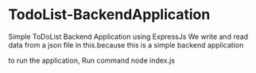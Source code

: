 # TodoList-BackendApplication
Simple ToDoList Backend Application using ExpressJs
We write and read data from a json file in this.because this is a simple backend application

to run the application,
Run command node index.js
